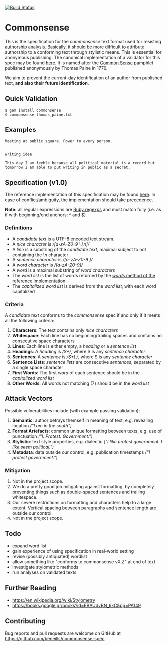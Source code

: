 [![Build Status](https://travis-ci.org/beneills/commonsense-gem.svg?branch=master)](https://travis-ci.org/beneills/commonsense-gem)

# Commonsense

This is the specification for the _commonsense_ text format used for resisting [authorship analysis](https://en.wikipedia.org/wiki/Stylometry).  Basically, it should be more difficult to attribute authorship to a conforming text through stylistic means.  This is essential for anonymous publishing.  The canonical implementation of a validator for this spec may be found [here](https://github.com/beneills/commonsense-gem).  It is named after the [Common Sense](https://en.wikipedia.org/wiki/Common_Sense_(pamphlet)) pamphlet published anonymously by Thomas Paine in 1776.

We aim to prevent the current-day identification of an author from published text, __and also their future identification__.

## Quick Validation

    $ gem install commonsense
    $ commonsense thomas_paine.txt

## Examples

    Meeting at public square. Power to every person.


    writing idea

    This day I am feeble because all political material is a record but tomorrow I am able to put writing in public as a secret.

## Specification (v1.0)

The reference implementation of this specification may be found [here](https://github.com/beneills/commonsense-gem).  In case of conflict/ambiguity, the implementation should take precedence.

__Note:__ all regular expressions are [Ruby regexps](http://ruby-doc.org/core/Regexp.html) and must match fully (i.e. as if with beginning/end anchors: ^ and $)

### Definitions

+ A _candidate text_ is a UTF-8 encoded text stream.
+ A _nice character_ is _/[a-zA-Z0-9 \\.\n]/_
+ A _line_ is a substring of the _candidate text_, maximal subject to not containing the _\n_ character
+ A _sentence character_ is _/[a-zA-Z0-9 ]/_
+ A _word character_ is _/[a-zA-Z0-9]/_
+ A _word_ is a maximal substring of _word characters_
+ The _word list_ is the list of words returned by the [_words_ method of the reference implementation](https://github.com/beneills/commonsense-gem/blob/master/lib/commonsense/basic_english.rb)
+ The _capitalized word list_ is derived from the _word list_, with each word capitalized

### Criteria

A _candidate text_ conforms to the _commonsense_ spec if and only if it meets all the following criteria:

1. __Characters__: The text contains only _nice characters_
2. __Whitespace__: Each line has no beginning/trailing spaces and contains no consecutive space characters
3. __Lines__: Each line is either empty, a _heading_ or a _sentence list_
4. __Headings__: A _heading_ is _/S+/_, where S is any _sentence character_
5. __Sentences__: A _sentence_ is _/S+\\./_, where S is any _sentence character_
6. __Sentence Lists__: _sentence lists_ are consecutive _sentences_, separated by a single space character
7. __First Words__: The first _word_ of each sentence should be in the _capitalized word list_
8. __Other Words__: All words not matching (7) should be in the _word list_

## Attack Vectors

Possible vulnerabilities include (with example passing validation):

1. __Semantic__: author betrays themself in meaning of text, e.g. revealing location _("I am in the south")_
2. __Format Artefacts__: common unique formatting between texts, e.g. use of punctuation _("I. Protest. Government.")_
3. __Stylistic__: text style properties, e.g. dialectic _("I like protest government. I like seem political.")_
4. __Metadata__: data outside our control, e.g. publication timestamps _("I protest government.")_

### Mitigation

1. Not in the project scope.
2. We do a pretty good job mitigating against formatting, by completely preventing things such as double-spaced sentences and trailing whitespace.
3. Our severe restrictions on formatting and characters help to a large extent.  Vertical spacing between paragraphs and sentence length are outside our control.
4. Not in the project scope.

## Todo

+ expand word list
+ gain experience of using specification in real-world setting
+ revise (possibly antiquated) wordlist
+ allow something like "conforms to commonsense vX.Z" at end of text
+ investigate stylometric methods
+ run analyses on validated texts

## Further Reading

+ https://en.wikipedia.org/wiki/Stylometry
+ https://books.google.gr/books?id=EBAUdyBN_6kC&pg=PA149


## Contributing

Bug reports and pull requests are welcome on GitHub at https://github.com/beneills/commonsense-spec
